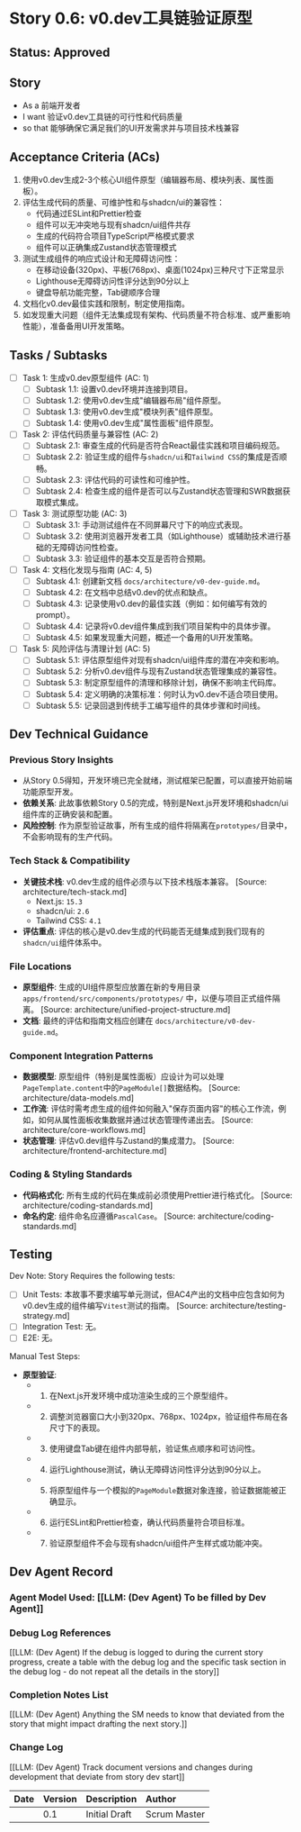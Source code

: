 # Story 0.6: v0.dev工具链验证原型

## Status: Approved

## Story

- As a 前端开发者
- I want 验证v0.dev工具链的可行性和代码质量
- so that 能够确保它满足我们的UI开发需求并与项目技术栈兼容

## Acceptance Criteria (ACs)

1. 使用v0.dev生成2-3个核心UI组件原型（编辑器布局、模块列表、属性面板）。
2. 评估生成代码的质量、可维护性和与shadcn/ui的兼容性：
   - 代码通过ESLint和Prettier检查
   - 组件可以无冲突地与现有shadcn/ui组件共存
   - 生成的代码符合项目TypeScript严格模式要求
   - 组件可以正确集成Zustand状态管理模式
3. 测试生成组件的响应式设计和无障碍访问性：
   - 在移动设备(320px)、平板(768px)、桌面(1024px)三种尺寸下正常显示
   - Lighthouse无障碍访问性评分达到90分以上
   - 键盘导航功能完整，Tab键顺序合理
4. 文档化v0.dev最佳实践和限制，制定使用指南。
5. 如发现重大问题（组件无法集成现有架构、代码质量不符合标准、或严重影响性能），准备备用UI开发策略。

## Tasks / Subtasks

- [ ] Task 1: 生成v0.dev原型组件 (AC: 1)
  - [ ] Subtask 1.1: 设置v0.dev环境并连接到项目。
  - [ ] Subtask 1.2: 使用v0.dev生成"编辑器布局"组件原型。
  - [ ] Subtask 1.3: 使用v0.dev生成"模块列表"组件原型。
  - [ ] Subtask 1.4: 使用v0.dev生成"属性面板"组件原型。

- [ ] Task 2: 评估代码质量与兼容性 (AC: 2)
  - [ ] Subtask 2.1: 审查生成的代码是否符合React最佳实践和项目编码规范。
  - [ ] Subtask 2.2: 验证生成的组件与`shadcn/ui`和`Tailwind CSS`的集成是否顺畅。
  - [ ] Subtask 2.3: 评估代码的可读性和可维护性。
  - [ ] Subtask 2.4: 检查生成的组件是否可以与Zustand状态管理和SWR数据获取模式集成。

- [ ] Task 3: 测试原型功能 (AC: 3)
  - [ ] Subtask 3.1: 手动测试组件在不同屏幕尺寸下的响应式表现。
  - [ ] Subtask 3.2: 使用浏览器开发者工具（如Lighthouse）或辅助技术进行基础的无障碍访问性检查。
  - [ ] Subtask 3.3: 验证组件的基本交互是否符合预期。

- [ ] Task 4: 文档化发现与指南 (AC: 4, 5)
  - [ ] Subtask 4.1: 创建新文档 `docs/architecture/v0-dev-guide.md`。
  - [ ] Subtask 4.2: 在文档中总结v0.dev的优点和缺点。
  - [ ] Subtask 4.3: 记录使用v0.dev的最佳实践（例如：如何编写有效的prompt）。
  - [ ] Subtask 4.4: 记录将v0.dev组件集成到我们项目架构中的具体步骤。
  - [ ] Subtask 4.5: 如果发现重大问题，概述一个备用的UI开发策略。

- [ ] Task 5: 风险评估与清理计划 (AC: 5)
  - [ ] Subtask 5.1: 评估原型组件对现有shadcn/ui组件库的潜在冲突和影响。
  - [ ] Subtask 5.2: 分析v0.dev组件与现有Zustand状态管理集成的兼容性。
  - [ ] Subtask 5.3: 制定原型组件的清理和移除计划，确保不影响主代码库。
  - [ ] Subtask 5.4: 定义明确的决策标准：何时认为v0.dev不适合项目使用。
  - [ ] Subtask 5.5: 记录回退到传统手工编写组件的具体步骤和时间线。

## Dev Technical Guidance

### Previous Story Insights
- 从Story 0.5得知，开发环境已完全就绪，测试框架已配置，可以直接开始前端功能原型开发。
- **依赖关系**: 此故事依赖Story 0.5的完成，特别是Next.js开发环境和shadcn/ui组件库的正确安装和配置。
- **风险控制**: 作为原型验证故事，所有生成的组件将隔离在`prototypes/`目录中，不会影响现有的生产代码。

### Tech Stack & Compatibility
- **关键技术栈**: v0.dev生成的组件必须与以下技术栈版本兼容。 [Source: architecture/tech-stack.md]
    - Next.js: `15.3`
    - shadcn/ui: `2.6`
    - Tailwind CSS: `4.1`
- **评估重点**: 评估的核心是v0.dev生成的代码能否无缝集成到我们现有的`shadcn/ui`组件体系中。

### File Locations
- **原型组件**: 生成的UI组件原型应放置在新的专用目录 `apps/frontend/src/components/prototypes/` 中，以便与项目正式组件隔离。 [Source: architecture/unified-project-structure.md]
- **文档**: 最终的评估和指南文档应创建在 `docs/architecture/v0-dev-guide.md`。

### Component Integration Patterns
- **数据模型**: 原型组件（特别是属性面板）应设计为可以处理`PageTemplate.content`中的`PageModule[]`数据结构。 [Source: architecture/data-models.md]
- **工作流**: 评估时需考虑生成的组件如何融入"保存页面内容"的核心工作流，例如，如何从属性面板收集数据并通过状态管理传递出去。 [Source: architecture/core-workflows.md]
- **状态管理**: 评估v0.dev组件与Zustand的集成潜力。 [Source: architecture/frontend-architecture.md]

### Coding & Styling Standards
- **代码格式化**: 所有生成的代码在集成前必须使用Prettier进行格式化。 [Source: architecture/coding-standards.md]
- **命名约定**: 组件命名应遵循`PascalCase`。 [Source: architecture/coding-standards.md]

## Testing

Dev Note: Story Requires the following tests:

- [ ] Unit Tests: 本故事不要求编写单元测试，但AC4产出的文档中应包含如何为v0.dev生成的组件编写`Vitest`测试的指南。 [Source: architecture/testing-strategy.md]
- [ ] Integration Test: 无。
- [ ] E2E: 无。

Manual Test Steps:
- **原型验证**:
  - 1. 在Next.js开发环境中成功渲染生成的三个原型组件。
  - 2. 调整浏览器窗口大小到320px、768px、1024px，验证组件布局在各尺寸下的表现。
  - 3. 使用键盘Tab键在组件内部导航，验证焦点顺序和可访问性。
  - 4. 运行Lighthouse测试，确认无障碍访问性评分达到90分以上。
  - 5. 将原型组件与一个模拟的`PageModule`数据对象连接，验证数据能被正确显示。
  - 6. 运行ESLint和Prettier检查，确认代码质量符合项目标准。
  - 7. 验证原型组件不会与现有shadcn/ui组件产生样式或功能冲突。

## Dev Agent Record

### Agent Model Used: [[LLM: (Dev Agent) To be filled by Dev Agent]]

### Debug Log References

[[LLM: (Dev Agent) If the debug is logged to during the current story progress, create a table with the debug log and the specific task section in the debug log - do not repeat all the details in the story]]

### Completion Notes List

[[LLM: (Dev Agent) Anything the SM needs to know that deviated from the story that might impact drafting the next story.]]

### Change Log

[[LLM: (Dev Agent) Track document versions and changes during development that deviate from story dev start]]

| Date | Version | Description | Author |
| :--- | :------ | :---------- | :----- |
|      | 0.1     | Initial Draft | Scrum Master | 